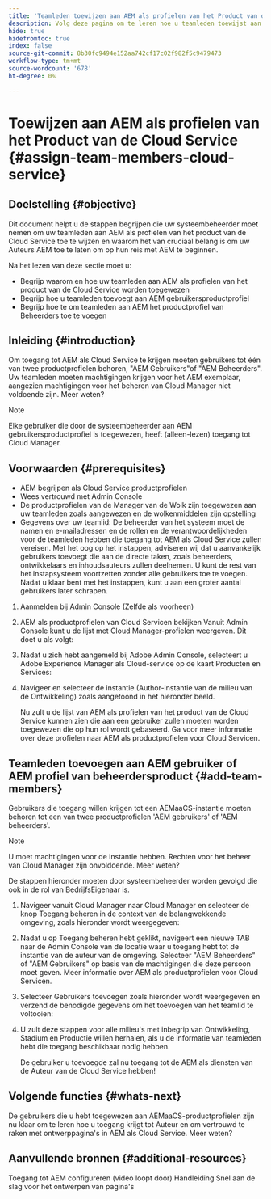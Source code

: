 ```yaml
---
title: 'Teamleden toewijzen aan AEM als profielen van het Product van de Cloud Service '
description: Volg deze pagina om te leren hoe u teamleden toewijst aan AEM als profielen van het Product van de Cloud Service
hide: true
hidefromtoc: true
index: false
source-git-commit: 8b30fc9494e152aa742cf17c02f982f5c9479473
workflow-type: tm+mt
source-wordcount: '678'
ht-degree: 0%

---
```



# Toewijzen aan AEM als profielen van het Product van de Cloud Service {#assign-team-members-cloud-service}

## Doelstelling {#objective}

Dit document helpt u de stappen begrijpen die uw systeembeheerder moet nemen om uw teamleden aan AEM als profielen van het product van de Cloud Service toe te wijzen en waarom het van cruciaal belang is om uw Auteurs AEM toe te laten om op hun reis met AEM te beginnen.

Na het lezen van deze sectie moet u:

* Begrijp waarom en hoe uw teamleden aan AEM als profielen van het product van de Cloud Service worden toegewezen
* Begrijp hoe u teamleden toevoegt aan AEM gebruikersproductprofiel
* Begrijp hoe te om teamleden aan AEM het productprofiel van Beheerders toe te voegen


## Inleiding {#introduction}

Om toegang tot AEM als Cloud Service te krijgen moeten gebruikers tot één van twee productprofielen behoren, &quot;AEM Gebruikers&quot;of &quot;AEM Beheerders&quot;. Uw teamleden moeten machtigingen krijgen voor het AEM exemplaar, aangezien machtigingen voor het beheren van Cloud Manager niet voldoende zijn. Meer weten?

>[!NOTE]
>Elke gebruiker die door de systeembeheerder aan AEM gebruikersproductprofiel is toegewezen, heeft (alleen-lezen) toegang tot Cloud Manager.

## Voorwaarden {#prerequisites}

* AEM begrijpen als Cloud Service productprofielen
* Wees vertrouwd met Admin Console
* De productprofielen van de Manager van de Wolk zijn toegewezen aan uw teamleden zoals aangewezen en de wolkenmiddelen zijn opstelling
* Gegevens over uw teamlid: De beheerder van het systeem moet de namen en e-mailadressen en de rollen en de verantwoordelijkheden voor de teamleden hebben die toegang tot AEM als Cloud Service zullen vereisen. Met het oog op het instappen, adviseren wij dat u aanvankelijk gebruikers toevoegt die aan de directe taken, zoals beheerders, ontwikkelaars en inhoudsauteurs zullen deelnemen. U kunt de rest van het instapsysteem voortzetten zonder alle gebruikers toe te voegen. Nadat u klaar bent met het instappen, kunt u aan een groter aantal gebruikers later schrapen.


1. Aanmelden bij Admin Console
(Zelfde als voorheen)

1. AEM als productprofielen van Cloud Servicen bekijken
Vanuit Admin Console kunt u de lijst met Cloud Manager-profielen weergeven. Dit doet u als volgt:

1. Nadat u zich hebt aangemeld bij Adobe Admin Console, selecteert u Adobe Experience Manager als Cloud-service op de kaart Producten en Services:

1. Navigeer en selecteer de instantie (Author-instantie van de milieu van de Ontwikkeling) zoals aangetoond in het hieronder beeld.



   Nu zult u de lijst van AEM als profielen van het product van de Cloud Service kunnen zien die aan een gebruiker zullen moeten worden toegewezen die op hun rol wordt gebaseerd. Ga voor meer informatie over deze profielen naar AEM als productprofielen voor Cloud Servicen.




## Teamleden toevoegen aan AEM gebruiker of AEM profiel van beheerdersproduct {#add-team-members}

Gebruikers die toegang willen krijgen tot een AEMaaCS-instantie moeten behoren tot een van twee productprofielen &#39;AEM gebruikers&#39; of &#39;AEM beheerders&#39;.

>[!NOTE]
>U moet machtigingen voor de instantie hebben. Rechten voor het beheer van Cloud Manager zijn onvoldoende. Meer weten?

De stappen hieronder moeten door systeembeheerder worden gevolgd die ook in de rol van BedrijfsEigenaar is.

1. Navigeer vanuit Cloud Manager naar Cloud Manager en selecteer de knop Toegang beheren in de context van de belangwekkende omgeving, zoals hieronder wordt weergegeven:

1. Nadat u op Toegang beheren hebt geklikt, navigeert een nieuwe TAB naar de Admin Console van de locatie waar u toegang hebt tot de instantie van de auteur van de omgeving. Selecteer &quot;AEM Beheerders&quot; of &quot;AEM Gebruikers&quot; op basis van de machtigingen die deze persoon moet geven. Meer informatie over AEM als productprofielen voor Cloud Servicen.

1. Selecteer Gebruikers toevoegen zoals hieronder wordt weergegeven en verzend de benodigde gegevens om het toevoegen van het teamlid te voltooien:


1. U zult deze stappen voor alle milieu&#39;s met inbegrip van Ontwikkeling, Stadium en Productie willen herhalen, als u de informatie van teamleden hebt die toegang beschikbaar nodig hebben.

   De gebruiker u toevoegde zal nu toegang tot de AEM als diensten van de Auteur van de Cloud Service hebben!


## Volgende functies {#whats-next}

De gebruikers die u hebt toegewezen aan AEMaaCS-productprofielen zijn nu klaar om te leren hoe u toegang krijgt tot Auteur en om vertrouwd te raken met ontwerppagina&#39;s in AEM als Cloud Service. Meer weten?

## Aanvullende bronnen {#additional-resources}

Toegang tot AEM configureren (video loopt door)
Handleiding Snel aan de slag voor het ontwerpen van pagina&#39;s
